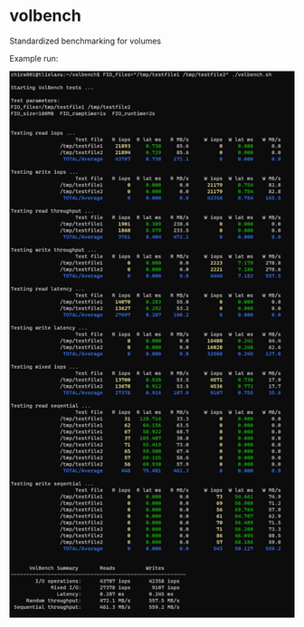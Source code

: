 # volbench
Standardized benchmarking for volumes

Example run:

![volbench sample run](https://github.com/chira001/volbench/blob/main/images/samplerun.png)
